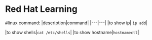 # Red Hat Learning

#linux command:
|description|command|
|---|---|
|to show ip| ```ip add```|

|to show shells|```cat /etc/shells```|
|to show hostname|```hostnamectl```|
